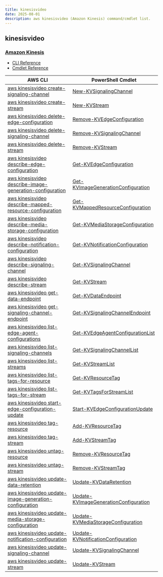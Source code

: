 ```yaml
---
title: kinesisvideo
date: 2025-08-01
description: aws kinesisvideo (Amazon Kinesis) command/cmdlet list.
---
```


## kinesisvideo

### [Amazon Kinesis](https://aws.amazon.com/kinesis/)

* [CLI Reference](https://awscli.amazonaws.com/v2/documentation/api/latest/reference/kinesisvideo/index.html)
* [Cmdlet Reference](https://docs.aws.amazon.com/powershell/latest/reference/items/Amazon_Kinesis_Video_Streams_cmdlets.html)

|AWS CLI|PowerShell Cmdlet|
|----|----|
|[aws kinesisvideo create-signaling-channel](https://awscli.amazonaws.com/v2/documentation/api/latest/reference/kinesisvideo/create-signaling-channel.html)|[New-KVSignalingChannel](https://docs.aws.amazon.com/powershell/latest/reference/items/New-KVSignalingChannel.html)|
|[aws kinesisvideo create-stream](https://awscli.amazonaws.com/v2/documentation/api/latest/reference/kinesisvideo/create-stream.html)|[New-KVStream](https://docs.aws.amazon.com/powershell/latest/reference/items/New-KVStream.html)|
|[aws kinesisvideo delete-edge-configuration](https://awscli.amazonaws.com/v2/documentation/api/latest/reference/kinesisvideo/delete-edge-configuration.html)|[Remove-KVEdgeConfiguration](https://docs.aws.amazon.com/powershell/latest/reference/items/Remove-KVEdgeConfiguration.html)|
|[aws kinesisvideo delete-signaling-channel](https://awscli.amazonaws.com/v2/documentation/api/latest/reference/kinesisvideo/delete-signaling-channel.html)|[Remove-KVSignalingChannel](https://docs.aws.amazon.com/powershell/latest/reference/items/Remove-KVSignalingChannel.html)|
|[aws kinesisvideo delete-stream](https://awscli.amazonaws.com/v2/documentation/api/latest/reference/kinesisvideo/delete-stream.html)|[Remove-KVStream](https://docs.aws.amazon.com/powershell/latest/reference/items/Remove-KVStream.html)|
|[aws kinesisvideo describe-edge-configuration](https://awscli.amazonaws.com/v2/documentation/api/latest/reference/kinesisvideo/describe-edge-configuration.html)|[Get-KVEdgeConfiguration](https://docs.aws.amazon.com/powershell/latest/reference/items/Get-KVEdgeConfiguration.html)|
|[aws kinesisvideo describe-image-generation-configuration](https://awscli.amazonaws.com/v2/documentation/api/latest/reference/kinesisvideo/describe-image-generation-configuration.html)|[Get-KVImageGenerationConfiguration](https://docs.aws.amazon.com/powershell/latest/reference/items/Get-KVImageGenerationConfiguration.html)|
|[aws kinesisvideo describe-mapped-resource-configuration](https://awscli.amazonaws.com/v2/documentation/api/latest/reference/kinesisvideo/describe-mapped-resource-configuration.html)|[Get-KVMappedResourceConfiguration](https://docs.aws.amazon.com/powershell/latest/reference/items/Get-KVMappedResourceConfiguration.html)|
|[aws kinesisvideo describe-media-storage-configuration](https://awscli.amazonaws.com/v2/documentation/api/latest/reference/kinesisvideo/describe-media-storage-configuration.html)|[Get-KVMediaStorageConfiguration](https://docs.aws.amazon.com/powershell/latest/reference/items/Get-KVMediaStorageConfiguration.html)|
|[aws kinesisvideo describe-notification-configuration](https://awscli.amazonaws.com/v2/documentation/api/latest/reference/kinesisvideo/describe-notification-configuration.html)|[Get-KVNotificationConfiguration](https://docs.aws.amazon.com/powershell/latest/reference/items/Get-KVNotificationConfiguration.html)|
|[aws kinesisvideo describe-signaling-channel](https://awscli.amazonaws.com/v2/documentation/api/latest/reference/kinesisvideo/describe-signaling-channel.html)|[Get-KVSignalingChannel](https://docs.aws.amazon.com/powershell/latest/reference/items/Get-KVSignalingChannel.html)|
|[aws kinesisvideo describe-stream](https://awscli.amazonaws.com/v2/documentation/api/latest/reference/kinesisvideo/describe-stream.html)|[Get-KVStream](https://docs.aws.amazon.com/powershell/latest/reference/items/Get-KVStream.html)|
|[aws kinesisvideo get-data-endpoint](https://awscli.amazonaws.com/v2/documentation/api/latest/reference/kinesisvideo/get-data-endpoint.html)|[Get-KVDataEndpoint](https://docs.aws.amazon.com/powershell/latest/reference/items/Get-KVDataEndpoint.html)|
|[aws kinesisvideo get-signaling-channel-endpoint](https://awscli.amazonaws.com/v2/documentation/api/latest/reference/kinesisvideo/get-signaling-channel-endpoint.html)|[Get-KVSignalingChannelEndpoint](https://docs.aws.amazon.com/powershell/latest/reference/items/Get-KVSignalingChannelEndpoint.html)|
|[aws kinesisvideo list-edge-agent-configurations](https://awscli.amazonaws.com/v2/documentation/api/latest/reference/kinesisvideo/list-edge-agent-configurations.html)|[Get-KVEdgeAgentConfigurationList](https://docs.aws.amazon.com/powershell/latest/reference/items/Get-KVEdgeAgentConfigurationList.html)|
|[aws kinesisvideo list-signaling-channels](https://awscli.amazonaws.com/v2/documentation/api/latest/reference/kinesisvideo/list-signaling-channels.html)|[Get-KVSignalingChannelList](https://docs.aws.amazon.com/powershell/latest/reference/items/Get-KVSignalingChannelList.html)|
|[aws kinesisvideo list-streams](https://awscli.amazonaws.com/v2/documentation/api/latest/reference/kinesisvideo/list-streams.html)|[Get-KVStreamList](https://docs.aws.amazon.com/powershell/latest/reference/items/Get-KVStreamList.html)|
|[aws kinesisvideo list-tags-for-resource](https://awscli.amazonaws.com/v2/documentation/api/latest/reference/kinesisvideo/list-tags-for-resource.html)|[Get-KVResourceTag](https://docs.aws.amazon.com/powershell/latest/reference/items/Get-KVResourceTag.html)|
|[aws kinesisvideo list-tags-for-stream](https://awscli.amazonaws.com/v2/documentation/api/latest/reference/kinesisvideo/list-tags-for-stream.html)|[Get-KVTagsForStreamList](https://docs.aws.amazon.com/powershell/latest/reference/items/Get-KVTagsForStreamList.html)|
|[aws kinesisvideo start-edge-configuration-update](https://awscli.amazonaws.com/v2/documentation/api/latest/reference/kinesisvideo/start-edge-configuration-update.html)|[Start-KVEdgeConfigurationUpdate](https://docs.aws.amazon.com/powershell/latest/reference/items/Start-KVEdgeConfigurationUpdate.html)|
|[aws kinesisvideo tag-resource](https://awscli.amazonaws.com/v2/documentation/api/latest/reference/kinesisvideo/tag-resource.html)|[Add-KVResourceTag](https://docs.aws.amazon.com/powershell/latest/reference/items/Add-KVResourceTag.html)|
|[aws kinesisvideo tag-stream](https://awscli.amazonaws.com/v2/documentation/api/latest/reference/kinesisvideo/tag-stream.html)|[Add-KVStreamTag](https://docs.aws.amazon.com/powershell/latest/reference/items/Add-KVStreamTag.html)|
|[aws kinesisvideo untag-resource](https://awscli.amazonaws.com/v2/documentation/api/latest/reference/kinesisvideo/untag-resource.html)|[Remove-KVResourceTag](https://docs.aws.amazon.com/powershell/latest/reference/items/Remove-KVResourceTag.html)|
|[aws kinesisvideo untag-stream](https://awscli.amazonaws.com/v2/documentation/api/latest/reference/kinesisvideo/untag-stream.html)|[Remove-KVStreamTag](https://docs.aws.amazon.com/powershell/latest/reference/items/Remove-KVStreamTag.html)|
|[aws kinesisvideo update-data-retention](https://awscli.amazonaws.com/v2/documentation/api/latest/reference/kinesisvideo/update-data-retention.html)|[Update-KVDataRetention](https://docs.aws.amazon.com/powershell/latest/reference/items/Update-KVDataRetention.html)|
|[aws kinesisvideo update-image-generation-configuration](https://awscli.amazonaws.com/v2/documentation/api/latest/reference/kinesisvideo/update-image-generation-configuration.html)|[Update-KVImageGenerationConfiguration](https://docs.aws.amazon.com/powershell/latest/reference/items/Update-KVImageGenerationConfiguration.html)|
|[aws kinesisvideo update-media-storage-configuration](https://awscli.amazonaws.com/v2/documentation/api/latest/reference/kinesisvideo/update-media-storage-configuration.html)|[Update-KVMediaStorageConfiguration](https://docs.aws.amazon.com/powershell/latest/reference/items/Update-KVMediaStorageConfiguration.html)|
|[aws kinesisvideo update-notification-configuration](https://awscli.amazonaws.com/v2/documentation/api/latest/reference/kinesisvideo/update-notification-configuration.html)|[Update-KVNotificationConfiguration](https://docs.aws.amazon.com/powershell/latest/reference/items/Update-KVNotificationConfiguration.html)|
|[aws kinesisvideo update-signaling-channel](https://awscli.amazonaws.com/v2/documentation/api/latest/reference/kinesisvideo/update-signaling-channel.html)|[Update-KVSignalingChannel](https://docs.aws.amazon.com/powershell/latest/reference/items/Update-KVSignalingChannel.html)|
|[aws kinesisvideo update-stream](https://awscli.amazonaws.com/v2/documentation/api/latest/reference/kinesisvideo/update-stream.html)|[Update-KVStream](https://docs.aws.amazon.com/powershell/latest/reference/items/Update-KVStream.html)|

